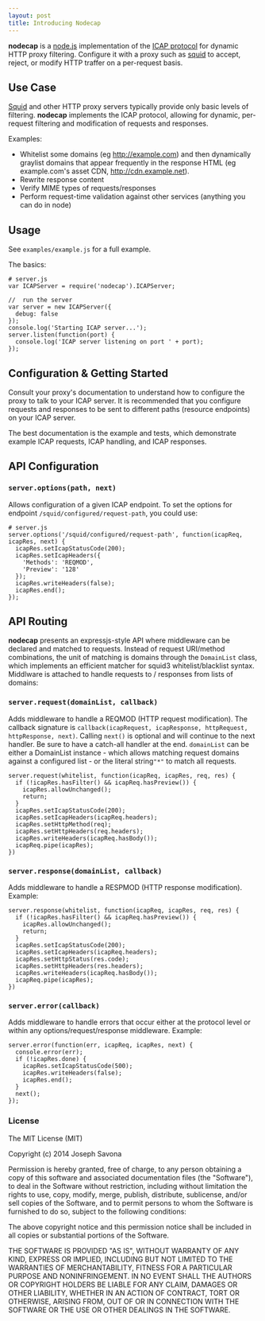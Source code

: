 ```yaml
---
layout: post
title: Introducing Nodecap
---
```


**nodecap** is a [node.js](http://nodejs.org/) implementation of the [ICAP protocol](http://www.icap-forum.org/documents/specification/rfc3507.txt) for dynamic HTTP proxy filtering. Configure it with a proxy such as [squid](http://www.squid-cache.org/) to accept, reject, or modify HTTP traffer on a per-request basis.

## Use Case
[Squid](http://www.squid-cache.org/) and other HTTP proxy servers typically provide only basic levels of filtering. **nodecap** implements the ICAP protocol, allowing for dynamic, per-request filtering and modification of requests and responses.

Examples:

* Whitelist some domains (eg http://example.com) and then dynamically graylist domains that appear frequently in the response HTML (eg example.com's asset CDN, http://cdn.example.net).
* Rewrite response content
* Verify MIME types of requests/responses
* Perform request-time validation against other services (anything you can do in node)


## Usage

See `examples/example.js` for a full example.

The basics:

    # server.js
    var ICAPServer = require('nodecap').ICAPServer;

    //  run the server
    var server = new ICAPServer({
      debug: false
    });
    console.log('Starting ICAP server...');
    server.listen(function(port) {
      console.log('ICAP server listening on port ' + port);
    });


## Configuration & Getting Started

Consult your proxy's documentation to understand how to configure the proxy to talk to your ICAP server. It is recommended that you configure requests and responses to be sent to different paths (resource endpoints) on your ICAP server.

The best documentation is the example and tests, which demonstrate example ICAP requests, ICAP handling, and ICAP responses.

## API Configuration

### `server.options(path, next)`
Allows configuration of a given ICAP endpoint. To set the options for endpoint `/squid/configured/request-path`, you could use:

    # server.js
    server.options('/squid/configured/request-path', function(icapReq, icapRes, next) {
      icapRes.setIcapStatusCode(200);
      icapRes.setIcapHeaders({
        'Methods': 'REQMOD',
        'Preview': '128'
      });
      icapRes.writeHeaders(false);
      icapRes.end();
    });

## API Routing

**nodecap** presents an expressjs-style API where middleware can be declared and matched to requests. Instead of request URI/method combinations, the unit of matching is domains through the `DomainList` class, which implements an efficient matcher for squid3 whitelist/blacklist syntax. Middlware is attached to handle requests to / responses from lists of domains:

### `server.request(domainList, callback)`
Adds middleware to handle a REQMOD (HTTP request modification). The callback signature is `callback(icapRequest, icapResponse, httpRequest, httpResponse, next)`. Calling `next()` is optional and will continue to the next handler. Be sure to have a catch-all handler at the end. `domainList` can be either a DomainList instance - which allows matching request domains against a configured list - or the literal string`"*"` to match all requests.

    server.request(whitelist, function(icapReq, icapRes, req, res) {
      if (!icapRes.hasFilter() && icapReq.hasPreview()) {
        icapRes.allowUnchanged();
        return;
      }
      icapRes.setIcapStatusCode(200);
      icapRes.setIcapHeaders(icapReq.headers);
      icapRes.setHttpMethod(req);
      icapRes.setHttpHeaders(req.headers);
      icapRes.writeHeaders(icapReq.hasBody());
      icapReq.pipe(icapRes);
    })

### `server.response(domainList, callback)`
Adds middleware to handle a RESPMOD (HTTP response modification). Example:

    server.response(whitelist, function(icapReq, icapRes, req, res) {
      if (!icapRes.hasFilter() && icapReq.hasPreview()) {
        icapRes.allowUnchanged();
        return;
      }
      icapRes.setIcapStatusCode(200);
      icapRes.setIcapHeaders(icapReq.headers);
      icapRes.setHttpStatus(res.code);
      icapRes.setHttpHeaders(res.headers);
      icapRes.writeHeaders(icapReq.hasBody());
      icapReq.pipe(icapRes);
    })

### `server.error(callback)`
Adds middleware to handle errors that occur either at the protocol level or within any options/request/response middleware. Example:

    server.error(function(err, icapReq, icapRes, next) {
      console.error(err);
      if (!icapRes.done) {
        icapRes.setIcapStatusCode(500);
        icapRes.writeHeaders(false);
        icapRes.end();
      }
      next();
    });


### License

The MIT License (MIT)

Copyright (c) 2014 Joseph Savona

Permission is hereby granted, free of charge, to any person obtaining a copy of
this software and associated documentation files (the "Software"), to deal in
the Software without restriction, including without limitation the rights to
use, copy, modify, merge, publish, distribute, sublicense, and/or sell copies of
the Software, and to permit persons to whom the Software is furnished to do so,
subject to the following conditions:

The above copyright notice and this permission notice shall be included in all
copies or substantial portions of the Software.

THE SOFTWARE IS PROVIDED "AS IS", WITHOUT WARRANTY OF ANY KIND, EXPRESS OR
IMPLIED, INCLUDING BUT NOT LIMITED TO THE WARRANTIES OF MERCHANTABILITY, FITNESS
FOR A PARTICULAR PURPOSE AND NONINFRINGEMENT. IN NO EVENT SHALL THE AUTHORS OR
COPYRIGHT HOLDERS BE LIABLE FOR ANY CLAIM, DAMAGES OR OTHER LIABILITY, WHETHER
IN AN ACTION OF CONTRACT, TORT OR OTHERWISE, ARISING FROM, OUT OF OR IN
CONNECTION WITH THE SOFTWARE OR THE USE OR OTHER DEALINGS IN THE SOFTWARE.
